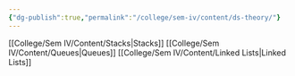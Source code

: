 ```yaml
---
{"dg-publish":true,"permalink":"/college/sem-iv/content/ds-theory/"}
---
```


[[College/Sem IV/Content/Stacks\|Stacks]]
[[College/Sem IV/Content/Queues\|Queues]]
[[College/Sem IV/Content/Linked Lists\|Linked Lists]]



